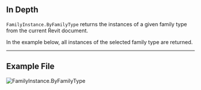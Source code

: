 ## In Depth
`FamilyInstance.ByFamilyType` returns the instances of a given family type from the current Revit document.

In the example below, all instances of the selected family type are returned.

___
## Example File

![FamilyInstance.ByFamilyType](./Revit.Elements.FamilyInstance.ByFamilyType_img.jpg)
